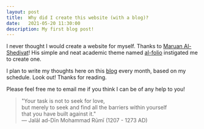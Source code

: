```yaml
---
layout: post
title:  Why did I create this website (with a blog)?
date:   2021-05-20 11:30:00
description: My first blog post!
---
```

I never thought I would create a website for myself. Thanks to <a href="https://www.cs.cmu.edu/~mshediva/" target="blank">Maruan Al-Shedivat</a>! His simple and neat academic theme named <a href="https://github.com/alshedivat/al-folio" target="blank">al-folio</a> instigated me to create one.

I plan to write my thoughts here on this <a href="https://sribooshan.github.io/blog/" target="blank">blog</a> every month, based on my schedule. Look out! Thanks for reading.

Please feel free me to email me if you think I can be of any help to you!

<blockquote>
    "Your task is not to seek for love,<br>
    but merely to seek and find all the barriers within yourself<br>
    that you have built against it."<br>
    — Jalāl ad-Dīn Mohammad Rūmī (1207 - 1273 AD)
</blockquote>

